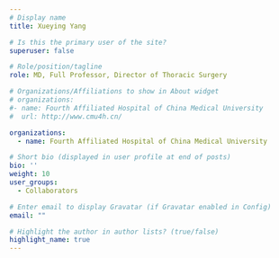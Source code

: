 ```yaml
---
# Display name
title: Xueying Yang 

# Is this the primary user of the site?
superuser: false

# Role/position/tagline
role: MD, Full Professor, Director of Thoracic Surgery

# Organizations/Affiliations to show in About widget
# organizations:
#- name: Fourth Affiliated Hospital of China Medical University
#  url: http://www.cmu4h.cn/

organizations:
  - name: Fourth Affiliated Hospital of China Medical University

# Short bio (displayed in user profile at end of posts)
bio: ''
weight: 10
user_groups:
  - Collaborators

# Enter email to display Gravatar (if Gravatar enabled in Config)
email: ""

# Highlight the author in author lists? (true/false)
highlight_name: true
---
```



